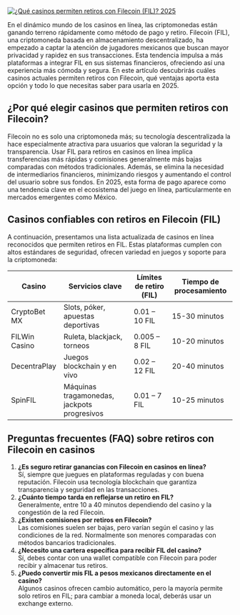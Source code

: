 [![¿Qué casinos permiten retiros con Filecoin (FIL)? 2025](https://123-caf.pages.dev/gitsignup.png)](https://vrmoo.ru/Bt82HjjY)

<p>En el dinámico mundo de los casinos en línea, las criptomonedas están ganando terreno rápidamente como método de pago y retiro. Filecoin (FIL), una criptomoneda basada en almacenamiento descentralizado, ha empezado a captar la atención de jugadores mexicanos que buscan mayor privacidad y rapidez en sus transacciones. Esta tendencia impulsa a más plataformas a integrar FIL en sus sistemas financieros, ofreciendo así una experiencia más cómoda y segura. En este artículo descubrirás cuáles casinos actuales permiten retiros con Filecoin, qué ventajas aporta esta opción y todo lo que necesitas saber para usarla en 2025.</p>  <h2>¿Por qué elegir casinos que permiten retiros con Filecoin?</h2> <p>Filecoin no es solo una criptomoneda más; su tecnología descentralizada la hace especialmente atractiva para usuarios que valoran la seguridad y la transparencia. Usar FIL para retiros en casinos en línea implica transferencias más rápidas y comisiones generalmente más bajas comparadas con métodos tradicionales. Además, se elimina la necesidad de intermediarios financieros, minimizando riesgos y aumentando el control del usuario sobre sus fondos. En 2025, esta forma de pago aparece como una tendencia clave en el ecosistema del juego en línea, particularmente en mercados emergentes como México.</p>  <h2>Casinos confiables con retiros en Filecoin (FIL)</h2> <p>A continuación, presentamos una lista actualizada de casinos en línea reconocidos que permiten retiros en FIL. Estas plataformas cumplen con altos estándares de seguridad, ofrecen variedad en juegos y soporte para la criptomoneda:</p>  <table>   <thead>     <tr>       <th>Casino</th>       <th>Servicios clave</th>       <th>Límites de retiro (FIL)</th>       <th>Tiempo de procesamiento</th>     </tr>   </thead>   <tbody>     <tr>       <td>CryptoBet MX</td>       <td>Slots, póker, apuestas deportivas</td>       <td>0.01 – 10 FIL</td>       <td>15-30 minutos</td>     </tr>     <tr>       <td>FILWin Casino</td>       <td>Ruleta, blackjack, torneos</td>       <td>0.005 – 8 FIL</td>       <td>10-20 minutos</td>     </tr>     <tr>       <td>DecentraPlay</td>       <td>Juegos blockchain y en vivo</td>       <td>0.02 – 12 FIL</td>       <td>20-40 minutos</td>     </tr>     <tr>       <td>SpinFIL</td>       <td>Máquinas tragamonedas, jackpots progresivos</td>       <td>0.01 – 7 FIL</td>       <td>10-25 minutos</td>     </tr>   </tbody> </table>  <h2>Preguntas frecuentes (FAQ) sobre retiros con Filecoin en casinos</h2> <ol>   <li><strong>¿Es seguro retirar ganancias con Filecoin en casinos en línea?</strong><br> Sí, siempre que juegues en plataformas reguladas y con buena reputación. Filecoin usa tecnología blockchain que garantiza transparencia y seguridad en las transacciones.</li>   <li><strong>¿Cuánto tiempo tarda en reflejarse un retiro en FIL?</strong><br> Generalmente, entre 10 a 40 minutos dependiendo del casino y la congestión de la red Filecoin.</li>   <li><strong>¿Existen comisiones por retiros en Filecoin?</strong><br> Las comisiones suelen ser bajas, pero varían según el casino y las condiciones de la red. Normalmente son menores comparadas con métodos bancarios tradicionales.</li>   <li><strong>¿Necesito una cartera específica para recibir FIL del casino?</strong><br> Sí, debes contar con una wallet compatible con Filecoin para poder recibir y almacenar tus retiros.</li>   <li><strong>¿Puedo convertir mis FIL a pesos mexicanos directamente en el casino?</strong><br> Algunos casinos ofrecen cambio automático, pero la mayoría permite solo retiros en FIL; para cambiar a moneda local, deberás usar un exchange externo.</li> </ol>